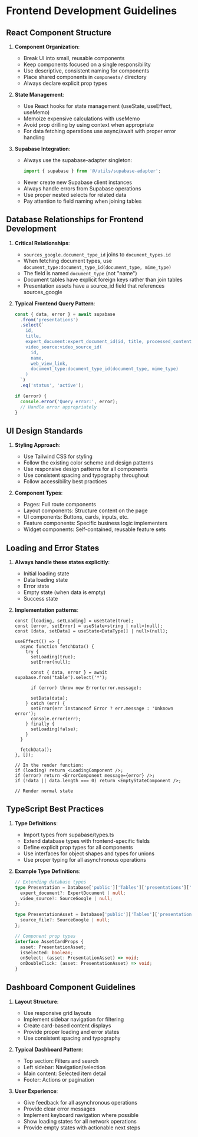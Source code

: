 # Frontend Development Guidelines

## React Component Structure

1. **Component Organization**:
   - Break UI into small, reusable components
   - Keep components focused on a single responsibility
   - Use descriptive, consistent naming for components
   - Place shared components in `components/` directory
   - Always declare explicit prop types

2. **State Management**:
   - Use React hooks for state management (useState, useEffect, useMemo)
   - Memoize expensive calculations with useMemo
   - Avoid prop drilling by using context when appropriate
   - For data fetching operations use async/await with proper error handling

3. **Supabase Integration**:
   - Always use the supabase-adapter singleton:
     ```typescript
     import { supabase } from '@/utils/supabase-adapter';
     ```
   - Never create new Supabase client instances
   - Always handle errors from Supabase operations
   - Use proper nested selects for related data
   - Pay attention to field naming when joining tables

## Database Relationships for Frontend Development

1. **Critical Relationships**:
   - `sources_google.document_type_id` joins to `document_types.id`
   - When fetching document types, use `document_type:document_type_id(document_type, mime_type)`
   - The field is named `document_type` (not "name")
   - Document tables have explicit foreign keys rather than join tables
   - Presentation assets have a source_id field that references sources_google

2. **Typical Frontend Query Pattern**:
   ```typescript
   const { data, error } = await supabase
     .from('presentations')
     .select(`
       id,
       title,
       expert_document:expert_document_id(id, title, processed_content),
       video_source:video_source_id(
         id, 
         name, 
         web_view_link, 
         document_type:document_type_id(document_type, mime_type)
       )
     `)
     .eq('status', 'active');
   
   if (error) {
     console.error('Query error:', error);
     // Handle error appropriately
   }
   ```

## UI Design Standards

1. **Styling Approach**:
   - Use Tailwind CSS for styling
   - Follow the existing color scheme and design patterns
   - Use responsive design patterns for all components
   - Use consistent spacing and typography throughout
   - Follow accessibility best practices

2. **Component Types**:
   - Pages: Full route components
   - Layout components: Structure content on the page
   - UI components: Buttons, cards, inputs, etc.
   - Feature components: Specific business logic implementers
   - Widget components: Self-contained, reusable feature sets

## Loading and Error States

1. **Always handle these states explicitly**:
   - Initial loading state
   - Data loading state
   - Error state
   - Empty state (when data is empty)
   - Success state

2. **Implementation patterns**:
   ```tsx
   const [loading, setLoading] = useState(true);
   const [error, setError] = useState<string | null>(null);
   const [data, setData] = useState<DataType[] | null>(null);
   
   useEffect(() => {
     async function fetchData() {
       try {
         setLoading(true);
         setError(null);
         
         const { data, error } = await supabase.from('table').select('*');
         
         if (error) throw new Error(error.message);
         
         setData(data);
       } catch (err) {
         setError(err instanceof Error ? err.message : 'Unknown error');
         console.error(err);
       } finally {
         setLoading(false);
       }
     }
     
     fetchData();
   }, []);
   
   // In the render function:
   if (loading) return <LoadingComponent />;
   if (error) return <ErrorComponent message={error} />;
   if (!data || data.length === 0) return <EmptyStateComponent />;
   
   // Render normal state
   ```

## TypeScript Best Practices

1. **Type Definitions**:
   - Import types from supabase/types.ts
   - Extend database types with frontend-specific fields
   - Define explicit prop types for all components
   - Use interfaces for object shapes and types for unions
   - Use proper typing for all asynchronous operations

2. **Example Type Definitions**:
   ```typescript
   // Extending database types
   type Presentation = Database['public']['Tables']['presentations']['Row'] & {
     expert_document?: ExpertDocument | null;
     video_source?: SourceGoogle | null;
   };
   
   type PresentationAsset = Database['public']['Tables']['presentation_assets']['Row'] & {
     source_file?: SourceGoogle | null;
   };
   
   // Component prop types
   interface AssetCardProps {
     asset: PresentationAsset;
     isSelected: boolean;
     onSelect: (asset: PresentationAsset) => void;
     onDoubleClick: (asset: PresentationAsset) => void;
   }
   ```

## Dashboard Component Guidelines

1. **Layout Structure**:
   - Use responsive grid layouts
   - Implement sidebar navigation for filtering
   - Create card-based content displays
   - Provide proper loading and error states
   - Use consistent spacing and typography

2. **Typical Dashboard Pattern**:
   - Top section: Filters and search
   - Left sidebar: Navigation/selection
   - Main content: Selected item detail
   - Footer: Actions or pagination

3. **User Experience**:
   - Give feedback for all asynchronous operations
   - Provide clear error messages
   - Implement keyboard navigation where possible
   - Show loading states for all network operations
   - Provide empty states with actionable next steps